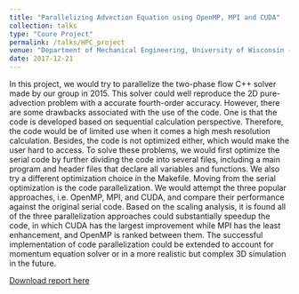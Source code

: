 ```yaml
---
title: "Parallelizing Advection Equation using OpenMP, MPI and CUDA"
collection: talks
type: "Coure Project"
permalink: /talks/HPC_project
venue: "Department of Mechanical Engineering, University of Wisconsin - Madisonesting"
date: 2017-12-21
---
```


In this project, we would try to parallelize the two-phase flow C++ solver made by our group in 2015. This solver could well reproduce the 2D pure-advection problem with a accurate fourth-order accuracy. However, there are some drawbacks associated with the use of the code. One is that the code is developed based on sequential calculation perspective. Therefore, the code would be of limited use when it comes a high mesh resolution calculation. Besides, the code is not optimized either, which would make the user hard to access. To solve these problems, we would first optimize the serial code by further dividing the code into several files, including a main program and header files that declare all variables and functions. We also try a different optimization choice in the Makefile. Moving from the serial optimization is the code parallelization. We would attempt the three popular approaches, i.e. OpenMP, MPI, and CUDA, and compare their performance against the original serial code. Based on the scaling analysis, it is found all of the three parallelization approaches could substantially speedup the code, in which CUDA has the largest improvement while MPI has the least enhancement, and OpenMP is ranked between them. The successful implementation of code parallelization could be extended to account for momentum equation solver or in a more realistic but complex 3D simulation in the future.

[Download report here](https://phxiranter.github.io/chiaweikuo.github.io/files/HPC_report.pdf)
